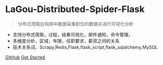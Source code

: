 # LaGou-Distributed-Spider-Flask


> 分布式爬取拉钩网中数据采集职位的数据并进行可视化分析

* 支持分布式爬取，过程，结果可视化，邮件通知，命令管理，
* 多维度分析，区域，年限，任职要求，薪资之间的关系
* 技术关系词，Scrapy,Redis,Flask,flask_script,flask_sqlalchemy,MySQL

[GitHub](https://github.com/BruceJu/LaGou-Distributed-Spider-Flask/)
[Get Started](/#LaGou-Distributed-Spider-Flask)

